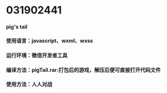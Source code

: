 # 031902441
#### pig's tail
#### 使用语言：javascript、wxml、wxss
#### 运行环境：微信开发者工具
#### 编译方法：pigTail.rar:打包后的游戏，解压后便可直接打开代码文件
#### 使用方法：人人对战
